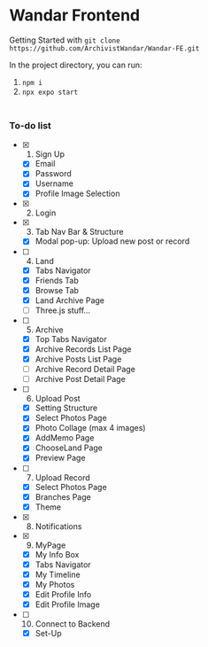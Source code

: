 # Wandar Frontend

Getting Started with `git clone https://github.com/ArchivistWandar/Wandar-FE.git`

In the project directory, you can run:

1. `npm i`
2. `npx expo start`

### <br/> To-do list

- [x] 1. Sign Up
  - [x] Email
  - [x] Password
  - [x] Username
  - [x] Profile Image Selection
- [x] 2. Login
- [x] 3. Tab Nav Bar & Structure
  - [x] Modal pop-up: Upload new post or record
- [ ] 4. Land
  - [x] Tabs Navigator
  - [x] Friends Tab
  - [x] Browse Tab
  - [x] Land Archive Page
  - [ ] Three.js stuff...
- [ ] 5. Archive
  - [x] Top Tabs Navigator
  - [x] Archive Records List Page
  - [x] Archive Posts List Page
  - [ ] Archive Record Detail Page
  - [ ] Archive Post Detail Page
- [ ] 6. Upload Post
  - [x] Setting Structure
  - [x] Select Photos Page
  - [x] Photo Collage (max 4 images)
  - [x] AddMemo Page
  - [x] ChooseLand Page
  - [x] Preview Page
- [ ] 7. Upload Record
  - [x] Select Photos Page
  - [x] Branches Page
  - [x] Theme
- [x] 8. Notifications
- [x] 9. MyPage
  - [x] My Info Box
  - [x] Tabs Navigator
  - [x] My Timeline
  - [x] My Photos
  - [x] Edit Profile Info
  - [x] Edit Profile Image
- [ ] 10. Connect to Backend
  - [x] Set-Up
